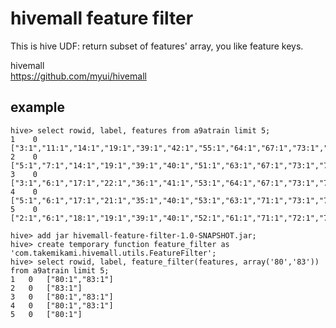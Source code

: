# hivemall feature filter

This is hive UDF: return subset of features' array, you like feature keys.

hivemall  
https://github.com/myui/hivemall

## example

```
hive> select rowid, label, features from a9atrain limit 5;
1    0    ["3:1","11:1","14:1","19:1","39:1","42:1","55:1","64:1","67:1","73:1","75:1","76:1","80:1","83:1"]
2    0    ["5:1","7:1","14:1","19:1","39:1","40:1","51:1","63:1","67:1","73:1","74:1","76:1","78:1","83:1"]
3    0    ["3:1","6:1","17:1","22:1","36:1","41:1","53:1","64:1","67:1","73:1","74:1","76:1","80:1","83:1"]
4    0    ["5:1","6:1","17:1","21:1","35:1","40:1","53:1","63:1","71:1","73:1","74:1","76:1","80:1","83:1"]
5    0    ["2:1","6:1","18:1","19:1","39:1","40:1","52:1","61:1","71:1","72:1","74:1","76:1","80:1","95:1"]
```

```
hive> add jar hivemall-feature-filter-1.0-SNAPSHOT.jar;
hive> create temporary function feature_filter as 'com.takemikami.hivemall.utils.FeatureFilter';
hive> select rowid, label, feature_filter(features, array('80','83')) from a9atrain limit 5;
1	0	["80:1","83:1"]
2	0	["83:1"]
3	0	["80:1","83:1"]
4	0	["80:1","83:1"]
5	0	["80:1"]
```

